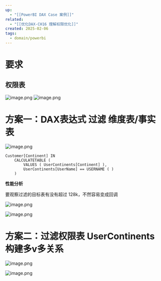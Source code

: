 ```yaml
---
up:
  - "[[PowerBI DAX Case 案例]]"
related:
  - "[[优化DAX-CH16 理解权限优化]]"
created: 2025-02-06
tags:
  - domain/powerbi
---
```


# 要求

## 权限表

![image.png](https://s1.vika.cn/space/2025/02/06/d92034dcaee84eafaf59bc1ef7159a46)
![image.png](https://s1.vika.cn/space/2025/02/06/f9305bbbb7b94f87b5de45275c8908d5)


# 方案一：DAX表达式 过滤 维度表/事实表


![image.png](https://s1.vika.cn/space/2025/02/06/ebb38d0777c3417183b174f56d37f092)

```
Customer[Continent] IN
    CALCULATETABLE (
        VALUES ( UserContinents[Continent] ),
        UserContinents[UserName] == USERNAME ( )
    )
```


**性能分析**


要观察过滤的目标表有没有超过 128k，不然容易变成回调

![image.png](https://s1.vika.cn/space/2025/02/06/27ee11cdbaa1404480514ae90d587a71)

![image.png](https://s1.vika.cn/space/2025/02/06/4f86ea33e455424987f081a557b34733)


# 方案二：过滤权限表 UserContinents 构建多v多关系

![image.png](https://s1.vika.cn/space/2025/02/06/c9fa5405c48e46a1a880d0db12cade22)


![image.png](https://s1.vika.cn/space/2025/02/06/1d8522b74a8f47a3958f43b79d0c8cbc)
